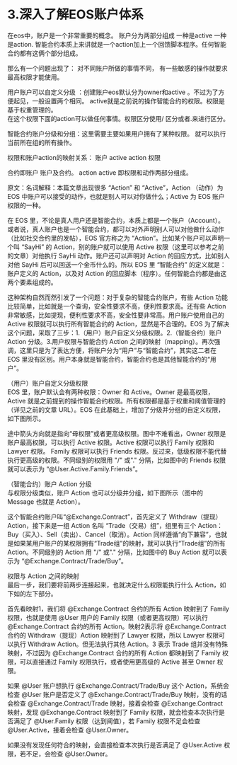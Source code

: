 # 3.深入了解EOS账户体系

在eos中，账户是一个非常重要的概念。 账户分为两部分组成 一种是active 一种是action. 智能合约本质上来讲就是一个action加上一个回馈脚本程序。任何智能合约都有这俩个部分组成。

那么有一个问题出现了： 对不同账户所做的事情不同， 有一些敏感的操作就要求最高权限才能使用。

用户账户可以自定义分级 ：创建账户eos默认分为owner和active 。不过为了方便起见，一般设置两个相同。 active就是之前说的操作智能合约的权限。权限是基于权重管理的。\
在这个权限下面的action可以做任何事情。权限区分使用/ 区分或者.来进行区分。

智能合约账户分级和分组：这里需要主要如果用户拥有了某种权限。 就可以执行当前所在组的所有操作。

权限和账户action的映射关系： 账户 active action 权限

合约即账户 账户及合约。 action active 即权限和动作两部分组成。

原文：名词解释：本篇文章出现很多 “Action” 和 “Active”，Action （动作）为 EOS 中账户可以接受的动作，也就是别人可以对你做什么；Active 为 EOS 账户权限的一种。

在 EOS 里，不论是真人用户还是智能合约，本质上都是一个账户（Account）。或者说，真人账户也是一个智能合约，都可以对外声明别人可以对他做什么动作（比如社交合约里的发帖），EOS 官方称之为 “Action”。比如某个账户可以声明一个叫 “SayHi” 的 Action，别的账户就可以使用 Active 权限（这里可以参考之前的文章）对他执行 SayHi 动作。账户还可以声明对 Action 的回应方式，比如别人对他 SayHi 后可以回送一个金币什么的。所以 EOS 里 “智能合约” 的定义就是：账户定义的 Action，以及对 Action 的回应脚本（程序）。任何智能合约都是由这两个要素组成的。

这种架构自然而然引发了一个问题：对于复杂的智能合约账户，有些 Action 功能比较简单，比如就是一个查询，安全性要求不高，便利性要求高。还有些 Action 非常敏感，比如提现，便利性要求不高，安全性要非常高。用户账户使用自己的 Active 权限就可以执行所有智能合约的 Action，显然是不合理的。EOS 为了解决这个问题，采取了三步：1.（用户）账户自定义分级权限。2.（智能合约）账户 Action 分级。3.用户权限与智能合约 Action 之间的映射（mapping）。再次强调，这里只是为了表达方便，将账户分为“用户”与“智能合约”，其实这二者在 EOS 里没有区别。用户本身就是智能合约，智能合约也是其他智能合约的“用户”。

（用户）账户自定义分级权限\
EOS 里，账户默认会有两种权限：Owner 和 Active。Owner 是最高权限，Active 就是之前提到的操作智能合约权限。所有权限都是基于权重和阈值管理的（详见之前的文章 URL）。EOS 在此基础上，增加了分级并分组的自定义权限，如下图所示。

途中箭头方向就是指向“母权限”或者更高级权限。图中不难看出，Owner 权限是账户最高权限，可以执行 Active 权限。Active 权限可以执行 Family 权限和 Lawyer 权限。 Family 权限可以执行 Friends 权限。反过来，低级权限不能代替执行更高级的权限。不同级别的权限用 "/" 或"." 分隔，比如图中的 Friends 权限就可以表示为 “@User.Active.Family.Friends”。

（智能合约）账户 Action 分级\
与权限分级类似，账户 Action 也可以分级并分组，如下图所示（图中的 Message 也就是 Action）。

这个智能合约账户叫“@Exchange.Contract”，首先定义了 Withdraw（提现） Action，接下来是一组 Action 名叫 “Trade（交易）组”，组里有三个 Action：Buy（买入）、Sell（卖出）、Cancel（取消）。Action 同样遵循“向下兼容”，也就是如果某用户账户的某权限拥有“Trade组”的映射，就可以执行“Trade组”的所有 Action。不同级别的 Action 用 "/" 或"." 分隔，比如图中的 Buy Action 就可以表示为 “@Exchange.Contract/Trade/Buy”。

权限与 Action 之间的映射\
最后一步，我们要将前两步连接起来，也就决定什么权限能执行什么 Action，如下如的左下部分。

首先看映射1，我们将 @Exchange.Contract 合约的所有 Action 映射到了 Family 权限，也就是使用 @User 用户的 Family 权限（或者更高权限）可以执行 @Exchange.Contract 合约的所有 Action。映射2表示将 @Exchange.Contract 合约的 Withdraw（提现）Action 映射到了 Lawyer 权限，所以 Lawyer 权限可以执行 Withdraw Action。但无法执行其他 Action。3 表示 Trade 组并没有特殊映射，不过因为 @Exchange.Contract 合约的所有 Action 都映射到了 Family 权限，可以直接通过 Family 权限执行，或者使用更高级的 Active 甚至 Owner 权限。

如果 @User 账户想执行 @Exchange.Contract/Trade/Buy 这个 Action，系统会检查 @User 账户是否定义了 @Exchange.Contract/Trade/Buy 映射，没有的话会检查 @Exchange.Contract/Trade 映射，接着会检查 @Exchange.Contract 映射，发现 @Exchange.Contract 映射到了 Family 权限，就会检查本次执行是否满足了 @User.Family 权限（达到阈值），若 Family 权限不足会检查 @User.Active，接着会检查 @User.Owner。

如果没有发现任何符合的映射，会直接检查本次执行是否满足了 @User.Active 权限，若不足，会检查 @User.Owner。
